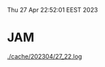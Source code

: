 Thu 27 Apr 22:52:01 EEST 2023
# JAM
<a href='./cache/202304/27_22.log'>./cache/202304/27_22.log</a>
